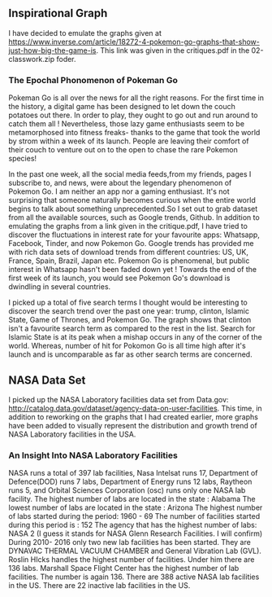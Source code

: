 
## Inspirational Graph ##

I have decided to emulate the graphs given at https://www.inverse.com/article/18272-4-pokemon-go-graphs-that-show-just-how-big-the-game-is. This link was given in the critiques.pdf in the 02-classwork.zip foder.

### The Epochal Phonomenon of Pokeman Go ###
Pokeman Go is all over the news for all the right reasons. For the first time in the history, a digital game has been designed to let down the couch potatoes out there. In order to play, they ought to go out and run around to catch them all ! Nevertheless, those lazy game enthusiasts seem to be metamorphosed into fitness freaks- thanks to the game that took the world by strom within a week of its launch. People are leaving their comfort of their couch to venture out on to the open to chase the rare Pokemon species!

In the past one week, all the social media feeds,from my friends, pages I subscribe to, and news, were about the legendary phenomenon of Pokemon Go. I am neither an app nor a gaming enthusiast. It's not surprising that someone naturally becomes curious when the entire world begins to talk about something unprecedented.So I set out to grab dataset from all the available sources, such as Google trends, Github. In addition to emulating the graphs from a link given in the critique.pdf, I have tried to discover the fluctuations in interest rate for your favourite apps: Whatsapp, Facebook, Tinder, and now Pokemon Go. Google trends has provided me with rich data sets of download trends from different countries: US, UK, France, Spain, Brazil, Japan etc. Pokemon Go is phenomenal, but public interest in Whatsapp hasn't been faded down yet ! Towards the end of the first week of its launch, you would see Pokemon Go's download is dwindling in several countries.

I picked up a total of five search terms I thought would be interesting to discover the search trend over the past one year: trump, clinton, Islamic State, Game of Thrones, and Pokemon Go. The graph shows that clinton isn't a favourite search term as compared to the rest in the list. Search for Islamic State is at its peak when a mishap occurs in any of the corner of the world. Whereas, number of hit for Pokomon Go is all time high after it's launch and is uncomparable as far as other search terms are concerned.

## NASA Data Set ##
I picked up the NASA Laboratory facilities data set from  Data.gov: http://catalog.data.gov/dataset/agency-data-on-user-facilities. 
This time, in addition to reworking on the graphs that I had created earlier, more graphs have been added to visually represent the distribution and growth trend of NASA Laboratory facilities in the USA.
### An Insight Into NASA Laboratory Facilities ###

NASA runs a total of 397 lab facilities, Nasa Intelsat runs 17, Department of Defence(DOD) runs 7 labs, Department of Energy runs 12 labs, Raytheon runs 5, and Orbital Sciences Corporation (osc) runs only one NASA lab facility.
The highest number of labs are located in the state : Alabama
The lowest number of labs are located in the state : Arizona
The highest number of labs started during the period: 1960 - 69
The number of facilities started during this period is : 152
The agency that has the highest number of labs: NASA 2 (I guess it stands for NASA Glenn Research Facilities. I will confirm)
During 2010- 2016 only two new lab facilities has been started. They are DYNAVAC THERMAL VACUUM CHAMBER and General Vibration Lab (GVL).
Roslin HIcks handles the highest number of facilities. Under him there are 136 labs.
Marshall Space Flight Center has the highest number of lab facilities. The number is again 136.
There are 388 active NASA lab facilities in the US.
There are 22 inactive lab facilities in the US.
